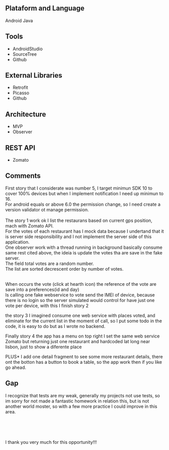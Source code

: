 ## Plataform and Language
Android Java
## Tools
* AndroidStudio
* SourceTree
* Github
## External Libraries
* Retrofit
* Picasso
* Github
## Architecture
* MVP
* Observer
## REST API
* Zomato
## Comments

First story that I considerate was number 5, I target minimun SDK 10 to cover 100% devices but when I implement notification I need up minimun to 16.<br>
For android equals or above 6.0  the permission change, so I need create a version validator ot manage  permission.<br>
<br>
The story 1 work ok I list the restaurans based on current gps position, mach with Zomato API.<br>
For the votes of each restaurant has I mock data because I undertand that it is server side responsibility and I not implement the server side of this application.<br>
One observer work with a thread running in background  basically consume same rest cited above, the ideia is update the votes tha are save in the fake server.<br>
The field total votes are a random number.<br>
The list are sorted decrescent order by number of votes.<br><br>

When occurs the vote (click at hearth icon) the reference of the vote are save into a preferences(id and day)<br>
Is calling one fake webservice to vote send the IMEI of device, because there is no login so the server simulated would control for have just one vote per device, with this I finish story 2<br>

the story 3 I imagined consume one web service with places voted, and eliminate for the current list in the moment of call, so I put some todo in the code, it is easy to do but as I wrote no backend.<br>

Finally story 4 the app has a menu on top right I set the same web service Zomato but returning just one restaurant and hardcoded lat long near lisbon, just to show a diferente place<br>

PLUS* I add one detail fragment to see some more restaurant details, there ont the botton  has a button to book a table, so the app work then if you like go ahead.<br>

## Gap
I recognize that tests are my weak, generally my projects not use tests, so im sorry for not made a fantastic homework in relation this, but is not another world moster, so with a few  more practice I could improve in this area.


<br><br><br>

I thank you very much for this opportunity!!!

 


